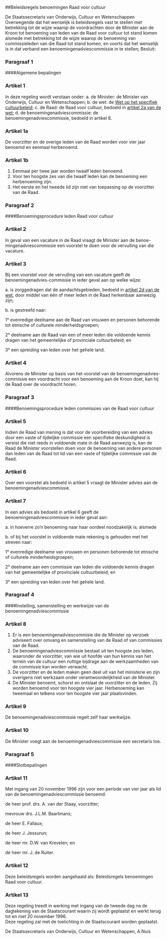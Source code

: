 <meta http-equiv='Content-Type' content='text/html; charset=utf-8' />

##Beleidsregels benoemingen Raad voor cultuur

De Staatssecretaris van Onderwijs, Cultuur en Wetenschappen  
Overwegende dat het wenselijk is beleidsregels vast te stellen met betrekking tot de wijze waarop de voordrachten door de Minister aan de Kroon tot benoeming van leden van de Raad voor cultuur tot stand komen alsmede met betrekking tot de wijze waarop de benoeming van commissieleden van die Raad tot stand komen, en voorts dat het wenselijk is in dat verband een benoemingenadviescommissie in te stellen;
Besluit:     
### Paragraaf  1  

####Algemene bepalingen

### Artikel  1  

In deze regeling wordt verstaan onder:   a. de Minister:  de Minister van Onderwijs, Cultuur en Wetenschappen;    b. de wet:  de [Wet op het specifiek cultuurbeleid](../../../../../../../wet/wet/op/het/specifiek/cultuurbeleid/BWBR0005904/README.md);    c. de Raad:  de Raad voor cultuur, bedoeld in [artikel 2a van de wet](../../../../../../../wet/wet/op/het/specifiek/cultuurbeleid/BWBR0005904/README.md);    d. de benoemingenadviescommissie:  de benoemingenadviescommissie, bedoeld in artikel 8.     

### Artikel  1a  

De voorzitter en de overige leden van de Raad worden voor vier jaar benoemd en eenmaal herbenoemd.  

### Artikel  1b  

1.  Eenmaal per twee jaar worden twaalf leden benoemd.   
2.  Voor ten hoogste zes van die twaalf leden kan de benoeming een herbenoeming zijn.   
3.  Het eerste en het tweede lid zijn niet van toepassing op de voorzitter van de Raad.   

### Paragraaf  2  

####Benoemingsprocedure leden Raad voor cultuur

### Artikel  2  

In geval van een vacature in de Raad vraagt de Minister aan de benoe-mingenadviescommissie een voorstel te doen voor de vervulling van die vacature.  

### Artikel  3  

Bij een voorstel voor de vervulling van een vacature geeft de benoemingenadvies-commissie in ieder geval aan op welke wijze: 

a. is zorggedragen dat de aandachtsgebieden, bedoeld in [artikel 2d van de wet](../../../../../../../wet/wet/op/het/specifiek/cultuurbeleid/BWBR0005904/README.md), door middel van één of meer leden in de Raad herkenbaar aanwezig zijn;  

b. is gestreefd naar: 

1° evenredige deelname aan de Raad van vrouwen en personen behorende tot etnische of culturele minderheidsgroepen;  

2° deelname aan de Raad van een of meer leden die voldoende kennis dragen van het gemeentelijke of provinciale cultuurbeleid; en  

3° een spreiding van leden over het gehele land.      

### Artikel  4  

Alvorens de Minister op basis van het voorstel van de benoemingenadvies-commissie een voordracht voor een benoeming aan de Kroon doet, kan hij de Raad over de voordracht horen.  

### Paragraaf  3  

####Benoemingsprocedure leden commissies van de Raad voor cultuur

### Artikel  5  

Indien de Raad van mening is dat voor de voorbereiding van een advies door een vaste of tijdelijke commissie een specifieke deskundigheid is vereist die niet reeds in voldoende mate in de Raad aanwezig is, kan de Raad de Minister voorstellen doen voor de benoeming van andere personen dan leden van de Raad tot lid van een vaste of tijdelijke commissie van de Raad.  

### Artikel  6  

Over een voorstel als bedoeld in artikel 5 vraagt de Minister advies aan de benoemingenadviescommissie.  

### Artikel  7  

In een advies als bedoeld in artikel 6 geeft de benoemingenadviescommissie in ieder geval aan: 

a. in hoeverre zo’n benoeming naar haar oordeel noodzakelijk is; alsmede  

b. of bij het voorstel in voldoende mate rekening is gehouden met het streven naar: 

1° evenredige deelname van vrouwen en personen behorende tot etnische of culturele minderheidsgroepen;  

2° deelname aan een commissie van leden die voldoende kennis dragen van het gemeentelijke of provinciale cultuurbeleid; en  

3° een spreiding van leden over het gehele land.      

### Paragraaf  4  

####Instelling, samenstelling en werkwijze van de benoemingenadviescommissie

### Artikel  8  

1.  Er is een benoemingenadviescommisie die de Minister op verzoek adviseert over omvang en samenstelling van de Raad of van commissies van de Raad.   
2.  De benoemingenadviescommissie bestaat uit ten hoogste zes leden, waaronder de voorzitter, van wie uit hoofde van hun kennis van het terrein van de cultuur een nuttige bijdrage aan de werkzaamheden van de commissie kan worden verwacht.   
3.  De voorzitter en de leden maken geen deel uit van het ministerie en zijn overigens niet werkzaam onder verantwoordelijkheid van de Minister.   
4.  De Minister benoemt, schorst en ontslaat de voorzitter en de leden. Zij worden benoemd voor ten hoogste vier jaar. Herbenoeming kan tweemaal en telkens voor ten hoogste vier jaar plaatsvinden.   

### Artikel  9  

De benoemingenadviescommissie regelt zelf haar werkwijze.  

### Artikel  10  

De Minister voegt aan de benoemingenadviescommissie een secretaris toe.  

### Paragraaf  5  

####Slotbepalingen

### Artikel  11  

Met ingang van 20 november 1996 zijn voor een periode van vier jaar als lid van de benoemingenadviescommissie benoemd: 

de heer prof. drs. A. van der Staay, voorzitter;  

mevrouw drs. J.L.M. Baartmans;  

de heer E. Fallaux;  

de heer J. Jessurun;  

de heer mr. D.W. van Krevelen; en  

de heer mr. J. de Ruiter.    

### Artikel  12  

Deze beleidsregels worden aangehaald als: Beleidsregels benoemingen Raad voor cultuur.  

### Artikel  13  

Deze regeling treedt in werking met ingang van de tweede dag na de dagtekening van de Staatscourant waarin zij wordt geplaatst en werkt terug tot en met 20 november 1996.  
Deze regeling zal met de toelichting in de Staatscourant worden geplaatst.   

De 
Staatssecretaris van Onderwijs, Cultuur en Wetenschappen, 
A.Nuis    
